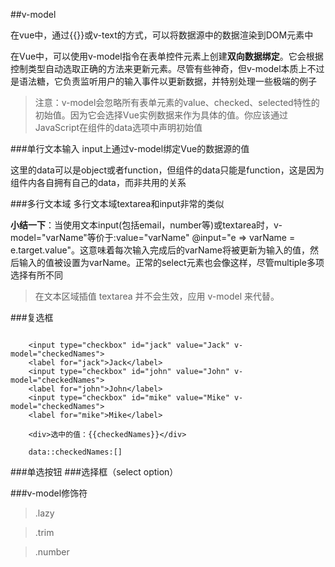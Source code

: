 ##v-model

在vue中，通过{{}}或v-text的方式，可以将数据源中的数据渲染到DOM元素中

在Vue中，可以使用v-model指令在表单控件元素上创建**双向数据绑定**。它会根据控制类型自动选取正确的方法来更新元素。尽管有些神奇，但v-model本质上不过是语法糖，它负责监听用户的输入事件以更新数据，并特别处理一些极端的例子



> 注意：v-model会忽略所有表单元素的value、checked、selected特性的初始值。因为它会选择Vue实例数据来作为具体的值。你应该通过JavaScript在组件的data选项中声明初始值

###单行文本输入
input上通过v-model绑定Vue的数据源的值

这里的data可以是object或者function，但组件的data只能是function，这是因为组件内各自拥有自己的data，而非共用的关系

###多行文本域
多行文本域textarea和input非常的类似

**小结一下**：当使用文本input(包括email，number等)或textarea时，v-model="varName"等价于:value="varName" @input="e => varName = e.target.value"。这意味着每次输入完成后的varName将被更新为输入的值，然后输入的值被设置为varName。正常的select元素也会像这样，尽管multiple多项选择有所不同

> 在文本区域插值 textarea 并不会生效，应用 v-model 来代替。

###复选框
```

	<input type="checkbox" id="jack" value="Jack" v-model="checkedNames"> 
    <label for="jack">Jack</label> 
    <input type="checkbox" id="john" value="John" v-model="checkedNames"> 
    <label for="john">John</label> 
    <input type="checkbox" id="mike" value="Mike" v-model="checkedNames"> 
    <label for="mike">Mike</label>

    <div>选中的值：{{checkedNames}}</div>

	data::checkedNames:[]
```
###单选按钮
###选择框（select option）


###v-model修饰符


> .lazy
 
> .trim

> .number